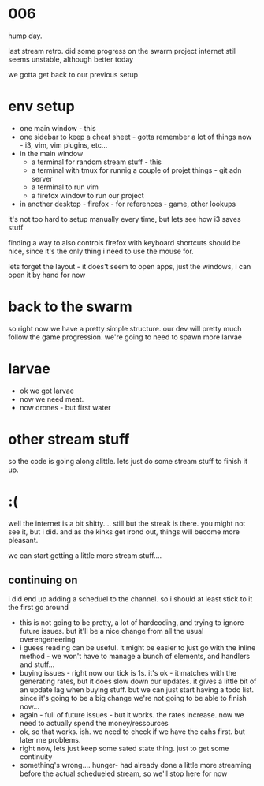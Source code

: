 # 006
hump day. 

last stream retro. did some progress on the swarm project
internet still seems unstable, although better today

we gotta get back to our previous setup

# env setup
- one main window - this
- one sidebar to keep a cheat sheet - gotta remember a lot of things
  now - i3, vim, vim plugins, etc...
- in the main window
  - a terminal for random stream stuff - this
  - a terminal with tmux for runnig a couple of projet things - git
    adn server
  - a terminal to run vim
  - a firefox window to run our project
- in another desktop - firefox - for references - game, other lookups

it's not too hard to setup manually every time, but lets see how i3
saves stuff

finding a way to also controls firefox with keyboard shortcuts should
be nice, since it's the only thing i need to use the mouse for.

lets forget the layout - it does't seem to open apps, just the
windows, i can open it by hand for now

# back to the swarm
so right now we have a pretty simple structure.
our dev will pretty much follow the game progression.
we're going to need to spawn more larvae

# larvae 
- ok we got larvae
- now we need meat.
- now drones - but first water

# other stream stuff
so the code is going along alittle. lets just do some stream stuff to
finish it up.

# :(
well the internet is a bit shitty.... still
but the streak is there. you might not see it, but i did. and as the
kinks get irond out, things will become more pleasant.

we can start getting a little more stream stuff....


## continuing on
i did end up adding a scheduel to the channel. so i should at least
stick to it the first go around
- this is not going to be pretty, a lot of hardcoding, and trying to
  ignore future issues. but it'll be a nice change from all the usual
overengeneering
- i guees reading can be useful. it might be easier to just go with
  the inline method - we won't have to manage a bunch of elements, and
handlers and stuff... 
- buying issues - right now our tick is 1s. it's ok - it matches with
  the generating rates, but it does slow down our updates. it gives a
little bit of an update lag when buying stuff. but we can just start
having a todo list. since it's going to be a big change we're not
going to be able to finish now...
- again - full of future issues - but it works. the rates increase.
  now we need to actually spend the money/ressources
- ok, so that works. ish. we need to check if we have the cahs first.
  but later me problems.
- right now, lets just keep some sated state thing. just to get some
  continuity
- something's wrong.... hunger- had already done a little more
  streaming before the actual schedueled stream, so we'll stop here
for now 

